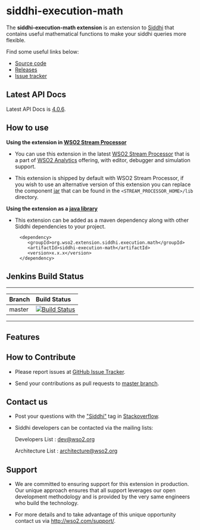 siddhi-execution-math
======================================

The **siddhi-execution-math extension** is an extension to <a target="_blank" href="https://wso2.github.io/siddhi">Siddhi</a> that contains useful mathematical functions to make your siddhi queries more flexible.

Find some useful links below:

* <a target="_blank" href="https://github.com/wso2-extensions/siddhi-execution-math">Source code</a>
* <a target="_blank" href="https://github.com/wso2-extensions/siddhi-execution-math/releases">Releases</a>
* <a target="_blank" href="https://github.com/wso2-extensions/siddhi-execution-math/issues">Issue tracker</a>

## Latest API Docs 

Latest API Docs is <a target="_blank" href="https://wso2-extensions.github.io/siddhi-execution-math/api/4.0.6">4.0.6</a>.

## How to use 

**Using the extension in <a target="_blank" href="https://github.com/wso2/product-sp">WSO2 Stream Processor</a>**

* You can use this extension in the latest <a target="_blank" href="https://github.com/wso2/product-sp/releases">WSO2 Stream Processor</a> that is a part of <a target="_blank" href="http://wso2.com/analytics?utm_source=gitanalytics&utm_campaign=gitanalytics_Jul17">WSO2 Analytics</a> offering, with editor, debugger and simulation support. 

* This extension is shipped by default with WSO2 Stream Processor, if you wish to use an alternative version of this extension you can replace the component <a target="_blank" href="https://github.com/wso2-extensions/siddhi-execution-math/releases">jar</a> that can be found in the `<STREAM_PROCESSOR_HOME>/lib` directory.

**Using the extension as a <a target="_blank" href="https://wso2.github.io/siddhi/documentation/running-as-a-java-library">java library</a>**

* This extension can be added as a maven dependency along with other Siddhi dependencies to your project.

```
     <dependency>
        <groupId>org.wso2.extension.siddhi.execution.math</groupId>
        <artifactId>siddhi-execution-math</artifactId>
        <version>x.x.x</version>
     </dependency>
```

## Jenkins Build Status

---

|  Branch | Build Status |
| :------ |:------------ | 
| master  | [![Build Status](https://wso2.org/jenkins/job/siddhi/job/siddhi-execution-math/badge/icon)](https://wso2.org/jenkins/job/siddhi/job/siddhi-execution-math/) |

---

## Features


## How to Contribute
 
  * Please report issues at <a target="_blank" href="https://github.com/wso2-extensions/siddhi-execution-math/issues">GitHub Issue Tracker</a>.
  
  * Send your contributions as pull requests to <a target="_blank" href="https://github.com/wso2-extensions/siddhi-execution-math/tree/master">master branch</a>. 
 
## Contact us 

 * Post your questions with the <a target="_blank" href="http://stackoverflow.com/search?q=siddhi">"Siddhi"</a> tag in <a target="_blank" href="http://stackoverflow.com/search?q=siddhi">Stackoverflow</a>. 
 
 * Siddhi developers can be contacted via the mailing lists:
 
    Developers List   : [dev@wso2.org](mailto:dev@wso2.org)
    
    Architecture List : [architecture@wso2.org](mailto:architecture@wso2.org)
 
## Support 

* We are committed to ensuring support for this extension in production. Our unique approach ensures that all support leverages our open development methodology and is provided by the very same engineers who build the technology. 

* For more details and to take advantage of this unique opportunity contact us via <a target="_blank" href="http://wso2.com/support?utm_source=gitanalytics&utm_campaign=gitanalytics_Jul17">http://wso2.com/support/</a>. 
